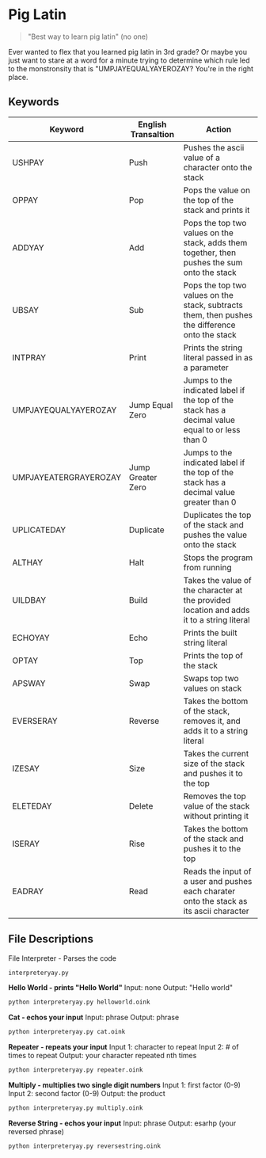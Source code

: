 # Pig Latin
> "Best way to learn pig latin" 
> (no one)

Ever wanted to flex that you learned pig latin in 3rd grade? Or maybe you just want to stare at a word for a minute trying to determine which rule led to the monstronsity that is "UMPJAYEQUALYAYEROZAY? You're in the right place.

## Keywords

| Keyword | English Transaltion | Action |
| ------ | ------ | ------ |
| USHPAY | Push | Pushes the ascii value of a character onto the stack |
| OPPAY | Pop | Pops the value on the top of the stack and prints it |
| ADDYAY | Add | Pops the top two values on the stack, adds them together, then pushes the sum onto the stack |
| UBSAY | Sub | Pops the top two values on the stack, subtracts them, then pushes the difference onto the stack |
| INTPRAY | Print | Prints the string literal passed in as a parameter |
| UMPJAYEQUALYAYEROZAY | Jump Equal Zero | Jumps to the indicated label if the top of the stack has a decimal value equal to or less than 0 |
| UMPJAYEATERGRAYEROZAY | Jump Greater Zero | Jumps to the indicated label if the top of the stack has a decimal value greater than 0 |
| UPLICATEDAY | Duplicate | Duplicates the top of the stack and pushes the value onto the stack |
| ALTHAY | Halt | Stops the program from running |
| UILDBAY | Build | Takes the value of the character at the provided location and adds it to a string literal |
| ECHOYAY | Echo | Prints the built string literal |
| OPTAY | Top | Prints the top of the stack |
| APSWAY | Swap | Swaps top two values on stack |
| EVERSERAY | Reverse | Takes the bottom of the stack, removes it, and adds it to a string literal
| IZESAY | Size | Takes the current size of the stack and pushes it to the top
| ELETEDAY | Delete | Removes the top value of the stack without printing it |
| ISERAY | Rise | Takes the bottom of the stack and pushes it to the top |
| EADRAY | Read | Reads the input of a user and pushes each charater onto the stack as its ascii character | 

## File Descriptions
File Interpreter - Parses the code
```sh
interpreteryay.py
```
**Hello World - prints "Hello World"**
Input: none
Output: "Hello world"
```sh
python interpreteryay.py helloworld.oink
```
**Cat - echos your input**
Input: phrase
Output: phrase
```sh
python interpreteryay.py cat.oink
```
**Repeater - repeats your input**
Input 1: character to repeat
Input 2: # of times to repeat
Output: your character repeated nth times
```sh
python interpreteryay.py repeater.oink
```
**Multiply - multiplies two single digit numbers**
Input 1: first factor (0-9)
Input 2: second factor (0-9)
Output: the product
```sh
python interpreteryay.py multiply.oink
```
**Reverse String - echos your input**
Input: phrase
Output: esarhp (your reversed phrase)
```sh
python interpreteryay.py reversestring.oink
```